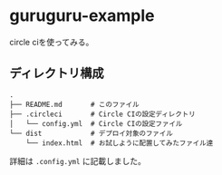 # guruguru-example

circle ciを使ってみる。

## ディレクトリ構成

```
.
├── README.md       # このファイル
├── .circleci       # Circle CIの設定ディレクトリ
│   └── config.yml  # Circle CIの設定ファイル
└── dist            # デプロイ対象のファイル
    └── index.html  # お試しように配置してみたファイル達
```

詳細は `.config.yml` に記載しました。
